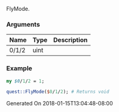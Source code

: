 FlyMode.
### Arguments
**Name**|**Type**|**Description**
:---|:---|:---
0/1/2|uint|

### Example

```perl
my $0/1/2 = 1;

quest::FlyMode($0/1/2); # Returns void
```


Generated On 2018-01-15T13:04:48-08:00